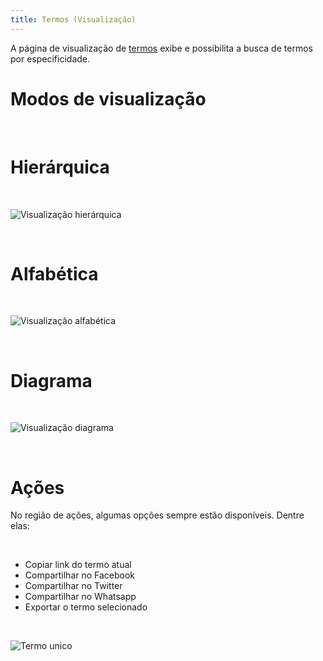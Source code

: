 ```yaml
---
title: Termos (Visualização)
---
```


A página de visualização de  [termos](/termos) exibe e possibilita a busca de termos por especificidade.

# Modos de visualização

<br>

# Hierárquica

<br>

![Visualização hierárquica](media/guide/3-utilizando-o-manuel/2-navegacao-publica/2-paginas/2-termos/visualizacao_hierarquica.png)


<br>

# Alfabética

<br>

![Visualização alfabética](media/guide/3-utilizando-o-manuel/2-navegacao-publica/2-paginas/2-termos/visualizacao_alfabetica.png)

<br>

# Diagrama

<br>

![Visualização diagrama](media/guide/3-utilizando-o-manuel/2-navegacao-publica/2-paginas/2-termos/visualizacao_diagrama.png)

<br>

# Ações

No região de ações,  algumas opções sempre estão disponíveis. Dentre elas:

<br>

- Copiar link do termo atual
- Compartilhar no Facebook
- Compartilhar no Twitter
- Compartilhar no Whatsapp
- Exportar o termo selecionado

<br>

![Termo unico](media/guide/3-utilizando-o-manuel/2-navegacao-publica/2-paginas/2-termos/termo_unico.png)
